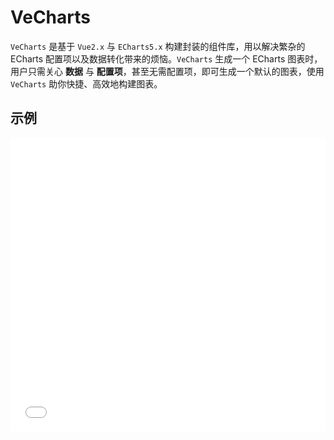 # VeCharts

`VeCharts` 是基于 `Vue2.x` 与 `ECharts5.x` 构建封装的组件库，用以解决繁杂的 ECharts 配置项以及数据转化带来的烦恼。`VeCharts` 生成一个 ECharts 图表时，用户只需关心 **数据** 与 **配置项**，甚至无需配置项，即可生成一个默认的图表，使用 `VeCharts` 助你快捷、高效地构建图表。

## 示例

<iframe width="100%" height="470" src="//jsfiddle.net/vecharts/ydkyhjv6/embedded/result,html,js/?bodyColor=fff" allowfullscreen="allowfullscreen" frameborder="0"></iframe>
